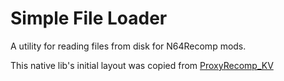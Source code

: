 # Simple File Loader
A utility for reading files from disk for N64Recomp mods.

This native lib's initial layout was copied from [ProxyRecomp_KV](https://github.com/garrettjoecox/ProxyRecomp_KV/tree/0251749846e5dc9859a144fefb1a458e0527297a)
